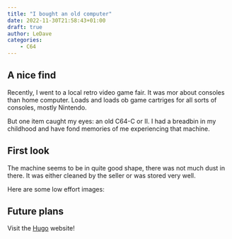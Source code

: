 ```yaml
---
title: "I bought an old computer"
date: 2022-11-30T21:58:43+01:00
draft: true
author: LeDave
categories: 
    - C64
---
```


## A nice find

Recently, I went to a local retro video game fair. It was mor about consoles than home computer. Loads and loads ob game cartriges for all
sorts of consoles, mostly Nintendo. 

But one item caught my eyes: an old C64-C or II. I had a breadbin in my childhood and have fond memories of me experiencing that machine. 

## First look

The machine seems to be in quite good shape, there was not much dust in there. It was either cleaned by the seller or was stored very well.

Here are some low effort images:

## Future plans


Visit the [Hugo](https://gohugo.io) website!